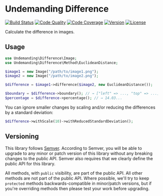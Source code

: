 # Undemanding Difference

[![Build Status](http://img.shields.io/travis/undemanding/difference.svg?style=flat-square)](https://travis-ci.org/undemanding/difference)
[![Code Quality](http://img.shields.io/scrutinizer/g/undemanding/difference.svg?style=flat-square)](https://scrutinizer-ci.com/g/undemanding/difference)
[![Code Coverage](http://img.shields.io/scrutinizer/coverage/g/undemanding/difference.svg?style=flat-square)](https://scrutinizer-ci.com/g/undemanding/difference)
[![Version](http://img.shields.io/packagist/v/undemanding/difference.svg?style=flat-square)](https://packagist.org/packages/undemanding/difference)
[![License](http://img.shields.io/packagist/l/undemanding/difference.svg?style=flat-square)](license.md)

Calculate the difference in images.

## Usage

```php
use Undemanding\Difference\Image;
use Undemanding\Difference\Method\EuclideanDistance;

$image1 = new Image("/path/to/image1.png");
$image2 = new Image("/path/to/image2.png");

$difference = $image1->difference($image2, new EuclideanDistance());

$boundary = $difference->boundary(); // → ["left" => ..., "top" => ...]
$percentage = $difference->percentage(); // → 14.03...
```

You can ignore smaller changes by scaling and/or reducing the differences by a standard deviation:

```php
$difference->withScale(10)->withReducedStandardDeviation();
```

## Versioning

This library follows [Semver](http://semver.org). According to Semver, you will be able to upgrade to any minor or patch version of this library without any breaking changes to the public API. Semver also requires that we clearly define the public API for this library.

All methods, with `public` visibility, are part of the public API. All other methods are not part of the public API. Where possible, we'll try to keep `protected` methods backwards-compatible in minor/patch versions, but if you're overriding methods then please test your work before upgrading.

